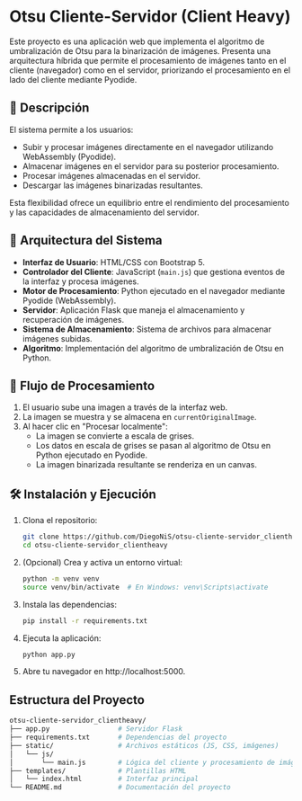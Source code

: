 # Otsu Cliente-Servidor (Client Heavy)

Este proyecto es una aplicación web que implementa el algoritmo de umbralización de Otsu para la binarización de imágenes. Presenta una arquitectura híbrida que permite el procesamiento de imágenes tanto en el cliente (navegador) como en el servidor, priorizando el procesamiento en el lado del cliente mediante Pyodide.

## 🚀 Descripción

El sistema permite a los usuarios:

- Subir y procesar imágenes directamente en el navegador utilizando WebAssembly (Pyodide).
- Almacenar imágenes en el servidor para su posterior procesamiento.
- Procesar imágenes almacenadas en el servidor.
- Descargar las imágenes binarizadas resultantes.

Esta flexibilidad ofrece un equilibrio entre el rendimiento del procesamiento y las capacidades de almacenamiento del servidor.

## 🧱 Arquitectura del Sistema

- **Interfaz de Usuario**: HTML/CSS con Bootstrap 5.
- **Controlador del Cliente**: JavaScript (`main.js`) que gestiona eventos de la interfaz y procesa imágenes.
- **Motor de Procesamiento**: Python ejecutado en el navegador mediante Pyodide (WebAssembly).
- **Servidor**: Aplicación Flask que maneja el almacenamiento y recuperación de imágenes.
- **Sistema de Almacenamiento**: Sistema de archivos para almacenar imágenes subidas.
- **Algoritmo**: Implementación del algoritmo de umbralización de Otsu en Python.

## 🔄 Flujo de Procesamiento

1. El usuario sube una imagen a través de la interfaz web.
2. La imagen se muestra y se almacena en `currentOriginalImage`.
3. Al hacer clic en "Procesar localmente":
   - La imagen se convierte a escala de grises.
   - Los datos en escala de grises se pasan al algoritmo de Otsu en Python ejecutado en Pyodide.
   - La imagen binarizada resultante se renderiza en un canvas.

## 🛠️ Instalación y Ejecución

1. Clona el repositorio:

   ```bash
   git clone https://github.com/DiegoNiS/otsu-cliente-servidor_clientheavy.git
   cd otsu-cliente-servidor_clientheavy
   ```

2. (Opcional) Crea y activa un entorno virtual:

   ```bash
   python -m venv venv
   source venv/bin/activate  # En Windows: venv\Scripts\activate
   ```

3. Instala las dependencias:


   ```bash
   pip install -r requirements.txt
   ```

4. Ejecuta la aplicación:

   ```bash
   python app.py
   ```

5. Abre tu navegador en http://localhost:5000.

## Estructura del Proyecto

   ```bash
   otsu-cliente-servidor_clientheavy/
   ├── app.py                 # Servidor Flask
   ├── requirements.txt       # Dependencias del proyecto
   ├── static/                # Archivos estáticos (JS, CSS, imágenes)
   │   └── js/
   │       └── main.js        # Lógica del cliente y procesamiento de imágenes
   ├── templates/             # Plantillas HTML
   │   └── index.html         # Interfaz principal
   └── README.md              # Documentación del proyecto
   ```

